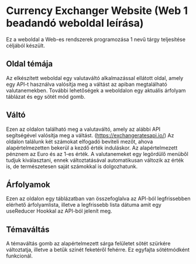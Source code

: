 # Currency Exchanger Website (Web 1 beadandó weboldal leírása)

Ez a weboldal a Web-es rendszerek programozása 1 nevű tárgy teljesítése céljából készült.

## Oldal témája

Az elkészített weboldal egy valutaváltó alkalmazással ellátott oldal, amely egy API-t használva valósítja meg a váltást az apiban megtalálható valutanemekben. További lehetőségek a weboldalon egy aktuális árfolyam táblázat és egy sötét mód gomb.


## Váltó

Ezen az oldalon található meg a valutaváltó, amely az alábbi API segítségével valósítja meg a váltást. (https://exchangeratesapi.io/)
Az oldalon találunk két számokat elfogadó beviteli mezőt, ahova alapértelmezetten bekerül a kezdő érték induláskor. Az alapértelmezett pénznem az Euro és az 1-es érték.
A valutanemeket egy legördülő menüből tudjuk kiválasztani, ennek változtatásával automatikusan változik az érték is, de természetesen saját számokkal is dolgozhatunk.

## Árfolyamok

Ezen az oldalon egy táblázatban van összefoglalva az API-ból legfrissebben elérhető árfolyamlista, illetve a legfrissebb lista dátuma amit egy useReducer Hookkal az API-ból jelenít meg.

## Témaváltás

A témaváltás gomb az alapértelmezett sárga felületet sötét szürkére változtatja, illetve a betűk színét feketéről fehérre. Ez egyfajta sötétmódként funkcionál.
